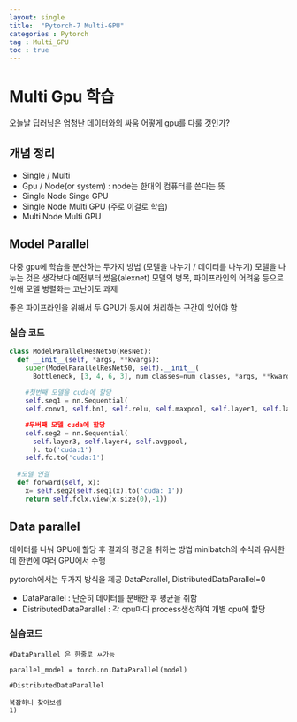 ```yaml
---
layout: single
title:  "Pytorch-7 Multi-GPU"
categories : Pytorch
tag : Multi_GPU
toc : true
---
```


# Multi Gpu 학습

오늘날 딥러닝은 엄청난 데이터와의 싸움
어떻게 gpu를 다룰 것인가?

## 개념 정리
+ Single / Multi
+ Gpu / Node(or system) : node는 한대의 컴퓨터를 쓴다는 뜻
+ Single Node Singe GPU
+ Single Node Multi GPU (주로 이걸로 학습)
+ Multi Node Multi GPU


## Model Parallel
다중 gpu에 학습을 분산하는 두가지 방법
(모델을 나누기 / 데이터를 나누기)
모델을 나누는 것은 생각보다 예전부터 썼음(alexnet)
모델의 병목, 파이프라인의 어려움 등으로 인해 모델 병렬화는 고난이도 과제

좋은 파이프라인을 위해서 두 GPU가 동시에 처리하는 구간이 있어야 함

### 실습 코드
```python
class ModelParallelResNet50(ResNet):
  def __init__(self, *args, **kwargs):
    super(ModelParallelResNet50, self).__init__(
      Bottleneck, [3, 4, 6, 3], num_classes=num_classes, *args, **kwargs)
    
    #첫번째 모델을 cuda에 할당
    self.seq1 = nn.Sequential(
    self.conv1, self.bn1, self.relu, self.maxpool, self.layer1, self.layer2).to('cuda:0")

    #두버째 모델 cuda에 할당
    self.seg2 = nn.Sequential(
      self.layer3, self.layer4, self.avgpool,
      ). to('cuda:1')
    self.fc.to('cuda:1')
  
  #모델 연결
  def forward(self, x):
    x= self.seq2(self.seq1(x).to('cuda: 1'))
    return self.fclx.view(x.size(0),-1))

```

## Data parallel
데이터를 나눠 GPU에 할당 후 결과의 평균을 취하는 방법
minibatch의 수식과 유사한데 한번에 여러 GPU에서 수행

pytorch에서는 두가지 방식을 제공
	DataParallel, DistributedDataParallel=0

- DataParallel : 단순히 데이터를 분배한 후 평균을 취함
- DistributedDataParallel : 각 cpu마다 process생성하여 개별 cpu에 할당

### 실습코드
```pytorch
#DataParallel 은 한줄로 ㅆ가능

parallel_model = torch.nn.DataParallel(model)

```


```pytorch
#DistributedDataParallel

복잡하니 찾아보셈
1)

```
